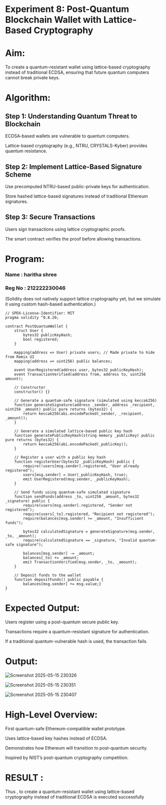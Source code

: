 # Experiment 8: Post-Quantum Blockchain Wallet with Lattice-Based Cryptography

# Aim:
To create a quantum-resistant wallet using lattice-based cryptography instead of traditional ECDSA, ensuring that future quantum computers cannot break private keys.

# Algorithm:
## Step 1: Understanding Quantum Threat to Blockchain
ECDSA-based wallets are vulnerable to quantum computers.


Lattice-based cryptography (e.g., NTRU, CRYSTALS-Kyber) provides quantum resistance.


## Step 2: Implement Lattice-Based Signature Scheme
Use precomputed NTRU-based public-private keys for authentication.


Store hashed lattice-based signatures instead of traditional Ethereum signatures.


## Step 3: Secure Transactions
Users sign transactions using lattice cryptographic proofs.


The smart contract verifies the proof before allowing transactions.



# Program:

### Name : haritha shree
### Reg No : 212222230046

(Solidity does not natively support lattice cryptography yet, but we simulate it using custom hash-based authentication.)
```
// SPDX-License-Identifier: MIT
pragma solidity ^0.8.20;

contract PostQuantumWallet {
    struct User {
        bytes32 publicKeyHash;
        bool registered;
    }

    mapping(address => User) private users; // Made private to hide from Remix UI
    mapping(address => uint256) public balances;

    event UserRegistered(address user, bytes32 publicKeyHash);
    event TransactionVerified(address from, address to, uint256 amount);

    // Constructor
    constructor() {}

    // Generate a quantum-safe signature (simulated using keccak256)
    function generateSignature(address _sender, address _recipient, uint256 _amount) public pure returns (bytes32) {
        return keccak256(abi.encodePacked(_sender, _recipient, _amount));
    }

    // Generate a simulated lattice-based public key hash
    function generatePublicKeyHash(string memory _publicKey) public pure returns (bytes32) {
        return keccak256(abi.encodePacked(_publicKey));
    }

    // Register a user with a public key hash
    function registerUser(bytes32 _publicKeyHash) public {
        require(!users[msg.sender].registered, "User already registered");
        users[msg.sender] = User(_publicKeyHash, true);
        emit UserRegistered(msg.sender, _publicKeyHash);
    }

    // Send funds using quantum-safe simulated signature
    function sendFunds(address _to, uint256 _amount, bytes32 _signature) public {
        require(users[msg.sender].registered, "Sender not registered");
        require(users[_to].registered, "Recipient not registered");
        require(balances[msg.sender] >= _amount, "Insufficient funds");

        bytes32 calculatedSignature = generateSignature(msg.sender, _to, _amount);
        require(calculatedSignature == _signature, "Invalid quantum-safe signature");

        balances[msg.sender] -= _amount;
        balances[_to] += _amount;
        emit TransactionVerified(msg.sender, _to, _amount);
    }

    // Deposit funds to the wallet
    function depositFunds() public payable {
        balances[msg.sender] += msg.value;}
}
```

# Expected Output:

Users register using a post-quantum secure public key.

Transactions require a quantum-resistant signature for authentication.

If a traditional quantum-vulnerable hash is used, the transaction fails.

# Output:

![Screenshot 2025-05-15 230326](https://github.com/user-attachments/assets/2a2e8059-906a-47f4-ac5c-ecdf3c04cb07)


![Screenshot 2025-05-15 230351](https://github.com/user-attachments/assets/0f4557c2-bc9e-47de-8fde-3cfa55e3714f)


![Screenshot 2025-05-15 230407](https://github.com/user-attachments/assets/8ca2df4e-a57e-4270-891a-a92dcb835f1e)


# High-Level Overview: 

First quantum-safe Ethereum-compatible wallet prototype.

Uses lattice-based key hashes instead of ECDSA.

Demonstrates how Ethereum will transition to post-quantum security.

Inspired by NIST’s post-quantum cryptography competition.

# RESULT : 
Thus , to create a quantum-resistant wallet using lattice-based cryptography instead of traditional ECDSA is executed successfully

